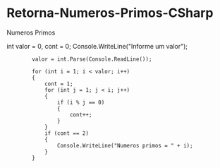 # Retorna-Numeros-Primos-CSharp
Numeros Primos

int valor = 0, cont = 0;
            Console.WriteLine("Informe um valor");

            valor = int.Parse(Console.ReadLine());

            for (int i = 1; i < valor; i++)
            {
                cont = 1;
                for (int j = 1; j < i; j++)
                {
                    if (i % j == 0)
                    {
                        cont++;
                    }
                }
                if (cont == 2)
                {
                    Console.WriteLine("Numeros primos = " + i);
                }
            }
